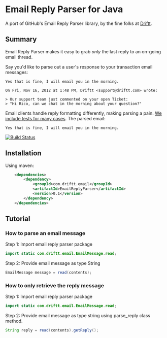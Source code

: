 # Email Reply Parser for Java
A port of GitHub's Email Reply Parser library, by the fine folks at [Driftt](http://www.driftt.com/).

## Summary

Email Reply Parser makes it easy to grab *only* the last reply to an on-going email thread.

Say you'd like to parse out a user's response to your transaction email messages:

```
Yes that is fine, I will email you in the morning.

On Fri, Nov 16, 2012 at 1:48 PM, Driftt <support@driftt.com> wrote:

> Our support team just commented on your open Ticket:
> "Hi Rico, can we chat in the morning about your question?"
```

Email clients handle reply formatting differently, making parsing a pain. [We include tests for many cases](https://github.com/Driftt/EmailReplyParser/tree/master/src/test/resources/emails). The parsed email:

```
Yes that is fine, I will email you in the morning.
```

[![Build Status](https://secure.travis-ci.org/Driftt/EmailReplyParser.png?branch=master)](https://travis-ci.org/Driftt/EmailReplyParser)

## Installation

Using maven:

```xml
    <dependencies>
        <dependency>
            <groupId>com.driftt.email</groupId>
            <artifactId>EmailReplyParser</artifactId>
            <version>0.1</version>
        </dependency>
    </dependencies>
```

## Tutorial

### How to parse an email message

Step 1: Import email reply parser package

```java
import static com.driftt.email.EmailMessage.read;
```

Step 2: Provide email message as type String

```java
EmailMessage message = read(contents);
```

### How to only retrieve the reply message

Step 1: Import email reply parser package

```java
import static com.driftt.email.EmailMessage.read;
```

Step 2: Provide email message as type string using parse_reply class method.

```java
String reply = read(contents).getReply();
```


